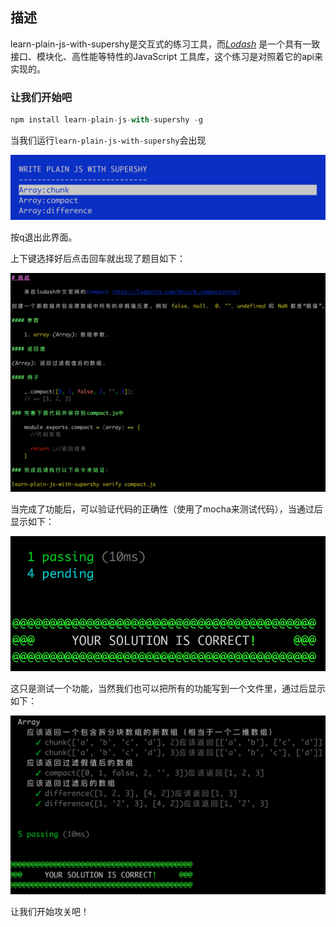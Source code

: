 ## 描述

learn-plain-js-with-supershy是交互式的练习工具，而[*Lodash*](https://lodash.com/) 是一个具有一致接口、模块化、高性能等特性的JavaScript 工具库，这个练习是对照着它的api来实现的。

### 让我们开始吧

```javascript
npm install learn-plain-js-with-supershy -g
```

当我们运行```learn-plain-js-with-supershy```会出现

![](https://raw.githubusercontent.com/little-white/learn-plain-js-with-supershy/master/screenshot.png)

按q退出此界面。

上下键选择好后点击回车就出现了题目如下：

![](problem.png)

当完成了功能后，可以验证代码的正确性（使用了mocha来测试代码），当通过后显示如下：

![](success.png)

这只是测试一个功能，当然我们也可以把所有的功能写到一个文件里，通过后显示如下：

![](success-all.png)

让我们开始攻关吧！